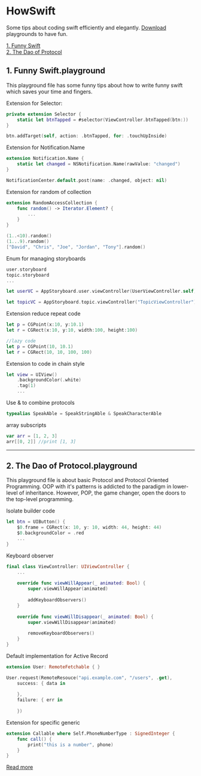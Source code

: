 # HowSwift
Some tips about coding swift efficiently and elegantly.
[Download](https://github.com/TonnyTao/HowSwift/archive/master.zip) playgrounds to have fun.

[1. Funny Swift](#1-funny-swiftplayground)	
[2. The Dao of Protocol](#2-the-dao-of-protocolplayground)

## 1. Funny Swift.playground
This playground file has some funny tips about how to write funny swift which saves your time and fingers.

Extension for Selector:
```swift
private extension Selector {
    static let btnTapped = #selector(ViewController.btnTapped(btn:))
}

btn.addTarget(self, action: .btnTapped, for: .touchUpInside)
```


Extension for Notification.Name
```swift
extension Notification.Name {
    static let changed = NSNotification.Name(rawValue: "changed")
}

NotificationCenter.default.post(name: .changed, object: nil)
```

Extension for random of collection
```swift
extension RandomAccessCollection {
    func random() -> Iterator.Element? {
        ...
    }
}

(1..<10).random()
(1...9).random()
["David", "Chris", "Joe", "Jordan", "Tony"].random()
```
Enum for managing storyboards
```swift
user.storyboard
topic.storyboard
...

let userVC = AppStoryboard.user.viewController(UserViewController.self)

let topicVC = AppStoryboard.topic.viewController("TopicViewController")
```

Extension reduce repeat code
```swift
let p = CGPoint(x:10, y:10.1)
let r = CGRect(x:10, y:10, width:100, height:100)

//lazy code
let p = CGPoint(10, 10.1)
let r = CGRect(10, 10, 100, 100)
```

Extension to code in chain style
```swift
let view = UIView()
    .backgroundColor(.white)
    .tag(1)
    ...
```

Use & to combine protocols
```swift
typealias SpeakAble = SpeakStringAble & SpeakCharacterAble
```

array subscripts
```swift
var arr = [1, 2, 3]
arr[[0, 2]] //print [1, 3]
```

---
## 2. The Dao of Protocol.playground
This playground file is about basic Protocol and Protocol Oriented Programming. OOP with it's patterns is addicted to the paradigm in lower-level of inheritance. However, POP, the game changer, open the doors to the top-level programming.

Isolate builder code
```swift
let btn = UIButton() {
    $0.frame = CGRect(x: 10, y: 10, width: 44, height: 44)
    $0.backgroundColor = .red
    ...
}
```

Keyboard observer
```swift
final class ViewController: UIViewController {
    ...
    
    override func viewWillAppear(_ animated: Bool) {
        super.viewWillAppear(animated)
        
        addKeyboardObservers()
    }
    
    override func viewWillDisappear(_ animated: Bool) {
        super.viewWillDisappear(animated)
        
        removeKeyboardObservers()
    }
}
```

Default implementation for Active Record
```swift
extension User: RemoteFetchable { }

User.request(RemoteResouce("api.example.com", "/users", .get),
    success: { data in
        
    },
    failure: { err in
        
    })
```

Extension for specific generic
```swift
extension Callable where Self.PhoneNumberType : SignedInteger {
    func call() {
        print("this is a number", phone)
    }
}
```

[Read more](TheDaoOfProtocol/README.md)

